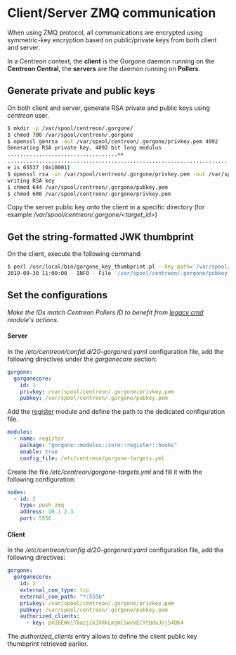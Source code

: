 # Client/Server ZMQ communication

When using ZMQ protocol, all communications are encrypted using symmetric-key encryption based on public/private keys from both client and server.

In a Centreon context, the **client** is the Gorgone daemon running on the **Centreon Central**, the **servers** are the daemon running on **Pollers**.

## Generate private and public keys

On both client and server, generate RSA private and public keys using *centreon* user.

```bash
$ mkdir -p /var/spool/centreon/.gorgone/
$ chmod 700 /var/spool/centreon/.gorgone
$ openssl genrsa -out /var/spool/centreon/.gorgone/privkey.pem 4092
Generating RSA private key, 4092 bit long modulus
...................................++
...........................................................................................................................................................................++
e is 65537 (0x10001)
$ openssl rsa -in /var/spool/centreon/.gorgone/privkey.pem -out /var/spool/centreon/.gorgone/pubkey.pem -pubout -outform PEM
writing RSA key
$ chmod 644 /var/spool/centreon/.gorgone/pubkey.pem
$ chmod 600 /var/spool/centreon/.gorgone/privkey.pem
```

Copy the server public key onto the client in a specific directory (for example */var/spool/centreon/.gorgone/<target_id>*)

## Get the string-formatted JWK thumbprint

On the client, execute the following command:

```bash
$ perl /usr/local/bin/gorgone_key_thumbprint.pl --key-path='/var/spool/centreon/.gorgone/pubkey.pem'
2019-09-30 11:00:00 - INFO - File '/var/spool/centreon/.gorgone/pubkey.pem' JWK thumbprint: pnI6EWkiTbazjikJXRkLmjml5wvVECYtQduJUjS4QK4
```

## Set the configurations

*Make the IDs match Centreon Pollers ID to benefit from [legacy cmd](../docs/modules/core/legacycmd.md) module's actions.*

#### Server

In the */etc/centreon/confid.d/20-gorgoned.yaml* configuration file, add the following directives under the 
*gorgonecore* 
section:

```yaml
gorgone:
  gorgonecore:
    id: 1
    privkey: /var/spool/centreon/.gorgone/privkey.pem
    pubkey: /var/spool/centreon/.gorgone/pubkey.pem
```

Add the [register](../docs/modules/core/register.md) module and define the path to the dedicated configuration file.

```yaml
modules:
  - name: register
    package: "gorgone::modules::core::register::hooks"
    enable: true
    config_file: /etc/centreon/gorgone-targets.yml
```

Create the file */etc/centreon/gorgone-targets.yml* and fill it with the following configuration:

```yaml
nodes:
  - id: 2
    type: push_zmq
    address: 10.1.2.3
    port: 5556
```

#### Client

In the */etc/centreon/config.d/20-gorgoned.yaml* configuration file, add the following directives:

```yaml
gorgone:
  gorgonecore:
    id: 2
    external_com_type: tcp
    external_com_path: "*:5556"
    privkey: /var/spool/centreon/.gorgone/privkey.pem
    pubkey: /var/spool/centreon/.gorgone/pubkey.pem
    authorized_clients:
      - key: pnI6EWkiTbazjikJXRkLmjml5wvVECYtQduJUjS4QK4
```

The *authorized_clients* entry allows to define the client public key thumbprint retrieved earlier.

